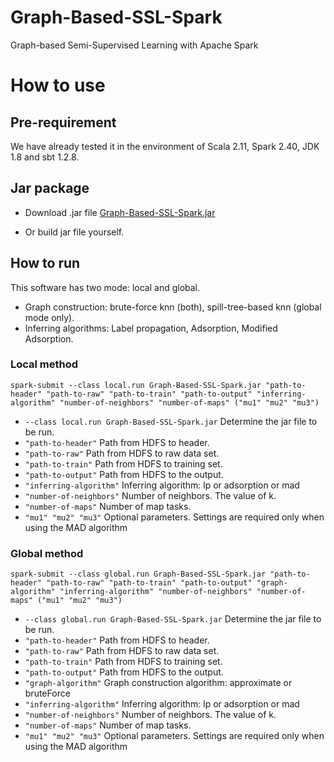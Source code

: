 # Graph-Based-SSL-Spark
Graph-based Semi-Supervised Learning with Apache Spark



# How to use



## Pre-requirement

We have already tested it in the environment of Scala 2.11, Spark 2.40, JDK 1.8 and sbt 1.2.8.



## Jar package

- Download .jar file [Graph-Based-SSL-Spark.jar](https://github.com/zht1130/Graph-Based-SSL-Spark/blob/master/out/artifacts/jarPackage/Graph-Based-SSL-Spark.jar)

- Or build jar file yourself.



## How to run

This software has two mode: local and global.

- Graph construction: brute-force knn (both), spill-tree-based knn (global mode only).
- Inferring algorithms: Label propagation, Adsorption, Modified Adsorption.

### Local method

```
spark-submit --class local.run Graph-Based-SSL-Spark.jar "path-to-header" "path-to-raw" "path-to-train" "path-to-output" "inferring-algorithm" "number-of-neighbors" "number-of-maps" ("mu1" "mu2" "mu3")
```

- ```--class local.run Graph-Based-SSL-Spark.jar``` Determine the jar file to be run.
- ```"path-to-header"``` Path from HDFS to header.
- ```"path-to-raw"``` Path from HDFS to raw data set.
- ```"path-to-train"``` Path from HDFS to training set.
- ```"path-to-output"``` Path from HDFS to the output.
- ```"inferring-algorithm"``` Inferring algorithm: lp or adsorption or mad
- ```"number-of-neighbors"``` Number of neighbors. The value of k.
- ```"number-of-maps"``` Number of map tasks.
- ```"mu1" "mu2" "mu3"``` Optional parameters. Settings are required only when using the MAD algorithm



### Global method

```
spark-submit --class global.run Graph-Based-SSL-Spark.jar "path-to-header" "path-to-raw" "path-to-train" "path-to-output" "graph-algorithm" "inferring-algorithm" "number-of-neighbors" "number-of-maps" ("mu1" "mu2" "mu3")
```

- ```--class global.run Graph-Based-SSL-Spark.jar``` Determine the jar file to be run.
- ```"path-to-header"``` Path from HDFS to header.
- ```"path-to-raw"``` Path from HDFS to raw data set.
- ```"path-to-train"``` Path from HDFS to training set.
- ```"path-to-output"``` Path from HDFS to the output.
- ```"graph-algorithm"``` Graph construction algorithm: approximate or bruteForce
- ```"inferring-algorithm"``` Inferring algorithm: lp or adsorption or mad
- ```"number-of-neighbors"``` Number of neighbors. The value of k.
- ```"number-of-maps"``` Number of map tasks.
- ```"mu1" "mu2" "mu3"``` Optional parameters. Settings are required only when using the MAD algorithm

